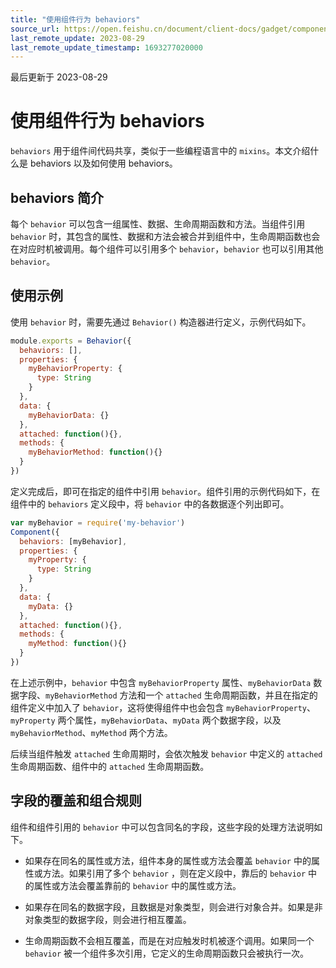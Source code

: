 ```yaml
---
title: "使用组件行为 behaviors"
source_url: https://open.feishu.cn/document/client-docs/gadget/component-component/custom-components/component-behaviors
last_remote_update: 2023-08-29
last_remote_update_timestamp: 1693277020000
---
```

最后更新于 2023-08-29

# 使用组件行为 behaviors

`behaviors` 用于组件间代码共享，类似于一些编程语言中的 `mixins`。本文介绍什么是 behaviors 以及如何使用 behaviors。

## behaviors  简介

每个 `behavior` 可以包含一组属性、数据、生命周期函数和方法。当组件引用 `behavior` 时，其包含的属性、数据和方法会被合并到组件中，生命周期函数也会在对应时机被调用。每个组件可以引用多个 `behavior`，`behavior` 也可以引用其他 `behavior`。

## 使用示例

使用 `behavior` 时，需要先通过 `Behavior()` 构造器进行定义，示例代码如下。

```js
module.exports = Behavior({
  behaviors: [],
  properties: {
    myBehaviorProperty: {
      type: String
    }
  },
  data: {
    myBehaviorData: {}
  },
  attached: function(){},
  methods: {
    myBehaviorMethod: function(){}
  }
})
```

定义完成后，即可在指定的组件中引用 `behavior`。组件引用的示例代码如下，在组件中的 `behaviors` 定义段中，将 `behavior` 中的各数据逐个列出即可。

```js
var myBehavior = require('my-behavior')
Component({
  behaviors: [myBehavior],
  properties: {
    myProperty: {
      type: String
    }
  },
  data: {
    myData: {}
  },
  attached: function(){},
  methods: {
    myMethod: function(){}
  }
})
```

在上述示例中，`behavior` 中包含 `myBehaviorProperty` 属性、`myBehaviorData` 数据字段、`myBehaviorMethod` 方法和一个 `attached` 生命周期函数，并且在指定的组件定义中加入了 `behavior`，这将使得组件中也会包含 `myBehaviorProperty`、`myProperty` 两个属性，`myBehaviorData`、`myData` 两个数据字段，以及 `myBehaviorMethod`、`myMethod` 两个方法。

后续当组件触发 `attached` 生命周期时，会依次触发 `behavior` 中定义的 `attached` 生命周期函数、组件中的 `attached` 生命周期函数。

## 字段的覆盖和组合规则

组件和组件引用的 `behavior` 中可以包含同名的字段，这些字段的处理方法说明如下。

- 如果存在同名的属性或方法，组件本身的属性或方法会覆盖 `behavior` 中的属性或方法。如果引用了多个 `behavior` ，则在定义段中，靠后的 `behavior` 中的属性或方法会覆盖靠前的 `behavior` 中的属性或方法。

- 如果存在同名的数据字段，且数据是对象类型，则会进行对象合并。如果是非对象类型的数据字段，则会进行相互覆盖。

- 生命周期函数不会相互覆盖，而是在对应触发时机被逐个调用。如果同一个 `behavior` 被一个组件多次引用，它定义的生命周期函数只会被执行一次。
